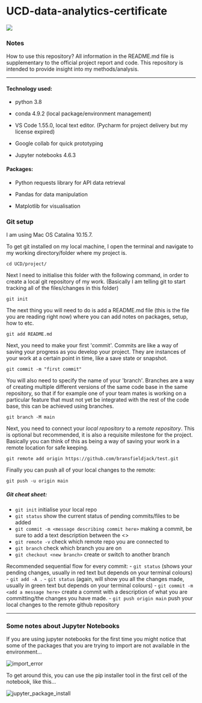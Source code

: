 
  

# UCD-data-analytics-certificate

  

![](https://exo-demo-image-hosting.s3-ap-southeast-2.amazonaws.com/Screen+Shot+2021-04-07+at+7.13.42+am.png)

  

### Notes

  

How to use this repository? All information in the README.md file is supplementary to the official project report and code. This repository is intended to provide insight into my methods/analysis.

  

<hr>

  

#### Technology used:

  

- python 3.8

  

- conda 4.9.2 (local package/environment management)

  

- VS Code 1.55.0, local text editor. (Pycharm for project delivery but my license expired)

  

- Google collab for quick prototyping

  

- Jupyter notebooks 4.6.3

  

  

#### Packages:

  

- Python requests library for API data retrieval

  

- Pandas for data manipulation

  

- Matplotlib for visualisation

  

  

### Git setup

I am using Mac OS Catalina 10.15.7. 

To get git installed on my local machine, I open the terminal and navigate to my working directory/folder where my project is.
 
```
cd UCD/project/
```
Next I need to initialise this folder with the following command, in order to create a local git repository of my work. (Basically I am telling git to start tracking all of the files/changes in this folder)
```
git init
```
The next thing you will need to do is add a README.md file (this is the file you are reading right now) where you can add notes on packages, setup, how to etc. 
```
git add README.md
```
Next, you need to make your first 'commit'. Commits are like a way of saving your progress as you develop your project. They are instances of your work at a certain point in time, like a save state or snapshot. 
```
git commit -m "first commit"
```
You will also need to specify the name of your 'branch'. Branches are a way of creating multiple different versions of the same code base in the same repository, so that if for example one of your team mates is working on a particular feature that must not yet be integrated with the rest of the code base, this can be achieved using branches.
```
git branch -M main
```  
Next, you need to connect your *local repository* to a *remote repository*. This is optional but recommended, it is also a requisite milestone for the project. Basically you can think of this as being a way of saving your work in a remote location for safe keeping. 
```
git remote add origin https://github.com/bransfieldjack/test.git
```
Finally you can push all of your local changes to the remote:
```
git push -u origin main
```
##### Git cheat sheet:
- ```git init``` initialise your local repo
- ```git status``` show the current status of pending commits/files to be added
- ```git commit -m <message describing commit here>``` making a commit, be sure to add a text description between the <> 
- ```git remote -v``` check which remote repo you are connected to 
- ```git branch``` check which branch you are on
- ```git checkout <new branch>``` create or switch to another branch

Recommended sequential flow for every commit: 
		- ```git status``` (shows your pending changes, usually in red text but depends on your terminal colours)
		- ```git add -A .```
		- ```git status``` (again, will show you all the changes made, usually in green text but depends on your terminal colours)
		- ```git commit -m <add a message here>``` create a commit with a description of what you are committing/the changes you have made.
		- ```git push origin main``` push your local changes to the remote github repository
<hr>

### Some notes about Jupyter Notebooks

  

If you are using jupyter notebooks for the first time you might notice that some of the packages that you are trying to import are not available in the environment...

  

  

![import_error](https://exo-demo-image-hosting.s3-ap-southeast-2.amazonaws.com/Screen+Shot+2021-04-07+at+7.37.11+am.png)

  

To get around this, you can use the pip installer tool in the first cell of the notebook, like this...

  

![jupyter_package_install](https://exo-demo-image-hosting.s3-ap-southeast-2.amazonaws.com/Screen+Shot+2021-04-07+at+7.39.03+am.png)
